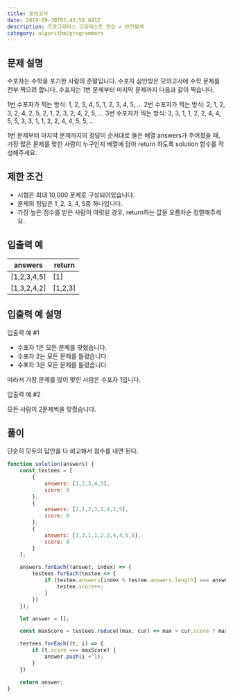 ```yaml
---
title: 모의고사
date: 2019-09-30T02:43:58.841Z
description: 프로그래머스 코딩테스트 연습 > 완전탐색
category: algorithm/programmers
---
```


## 문제 설명

수포자는 수학을 포기한 사람의 준말입니다. 수포자 삼인방은 모의고사에 수학 문제를 전부 찍으려 합니다. 수포자는 1번 문제부터 마지막 문제까지 다음과 같이 찍습니다.

1번 수포자가 찍는 방식: 1, 2, 3, 4, 5, 1, 2, 3, 4, 5, ...
2번 수포자가 찍는 방식: 2, 1, 2, 3, 2, 4, 2, 5, 2, 1, 2, 3, 2, 4, 2, 5, ...
3번 수포자가 찍는 방식: 3, 3, 1, 1, 2, 2, 4, 4, 5, 5, 3, 3, 1, 1, 2, 2, 4, 4, 5, 5, ...

1번 문제부터 마지막 문제까지의 정답이 순서대로 들은 배열 answers가 주어졌을 때, 가장 많은 문제를 맞힌 사람이 누구인지 배열에 담아 return 하도록 solution 함수를 작성해주세요.

## 제한 조건

- 시험은 최대 10,000 문제로 구성되어있습니다.
- 문제의 정답은 1, 2, 3, 4, 5중 하나입니다.
- 가장 높은 점수를 받은 사람이 여럿일 경우, return하는 값을 오름차순 정렬해주세요.

## 입출력 예

|answers|return|
|-|-|
|[1,2,3,4,5]|[1]|
|[1,3,2,4,2]|[1,2,3]|

## 입출력 예 설명

입출력 예 #1

- 수포자 1은 모든 문제를 맞혔습니다.
- 수포자 2는 모든 문제를 틀렸습니다.
- 수포자 3은 모든 문제를 틀렸습니다.

따라서 가장 문제를 많이 맞힌 사람은 수포자 1입니다.

입출력 예 #2

모든 사람이 2문제씩을 맞췄습니다.

## 풀이

단순히 모두의 답안을 다 비교해서 점수를 내면 된다.

```javascript
function solution(answers) {
    const testees = [
        {
            answers: [1,2,3,4,5],
            score: 0
        },
        {
            answers: [2,1,2,3,2,4,2,5],
            score: 0
        },
        {
            answers: [3,3,1,1,2,2,4,4,5,5],
            score: 0
        }
    ];

    answers.forEach((answer, index) => {
        testees.forEach(testee => {
            if (testee.answers[index % testee.answers.length] === answer) {
                testee.score++;
            }
        })
    });

    let answer = [];

    const maxScore = testees.reduce((max, cur) => max > cur.score ? max : cur.score, 0);

    testees.forEach((t, i) => {
        if (t.score === maxScore) {
            answer.push(i + 1);
        }
    })

    return answer;
}
```
